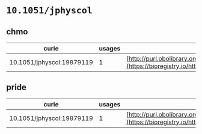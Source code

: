 # `10.1051/jphyscol`

## chmo

| curie                     |   usages | nodes                                                                                                             |
|---------------------------|----------|-------------------------------------------------------------------------------------------------------------------|
| 10.1051/jphyscol:19879119 |        1 | [http://purl.obolibrary.org/obo/CHMO:0000317](https://bioregistry.io/http://purl.obolibrary.org/obo/CHMO:0000317) |
## pride

| curie                     |   usages | nodes                                                                                                             |
|---------------------------|----------|-------------------------------------------------------------------------------------------------------------------|
| 10.1051/jphyscol:19879119 |        1 | [http://purl.obolibrary.org/obo/CHMO:0000317](https://bioregistry.io/http://purl.obolibrary.org/obo/CHMO:0000317) |
